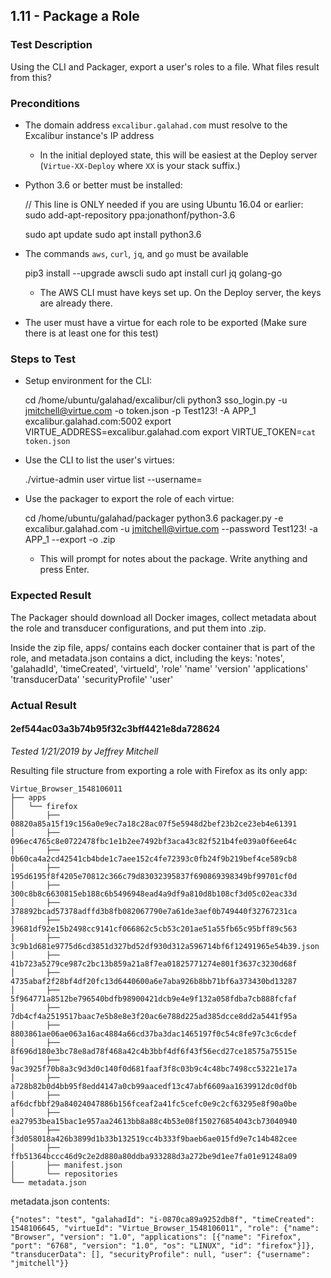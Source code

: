 ## 1.11 - Package a Role

### Test Description

Using the CLI and Packager, export a user's roles to a file. What files result from this?

### Preconditions

- The domain address `excalibur.galahad.com` must resolve to the Excalibur instance's IP address
    - In the initial deployed state, this will be easiest at the Deploy server (`Virtue-XX-Deploy` where `XX` is your stack suffix.)
- Python 3.6 or better must be installed:

    // This line is ONLY needed if you are using Ubuntu 16.04 or earlier:
    sudo add-apt-repository ppa:jonathonf/python-3.6

    sudo apt update
    sudo apt install python3.6

- The commands `aws`, `curl`, `jq`, and `go` must be available

    pip3 install --upgrade awscli
    sudo apt install curl jq golang-go

    - The AWS CLI must have keys set up. On the Deploy server, the keys are already there.
- The user must have a virtue for each role to be exported (Make sure there is at least one for this test)

### Steps to Test

- Setup environment for the CLI:

    cd /home/ubuntu/galahad/excalibur/cli
    python3 sso_login.py -u jmitchell@virtue.com -o token.json -p Test123! -A APP_1 excalibur.galahad.com:5002
    export VIRTUE_ADDRESS=excalibur.galahad.com
    export VIRTUE_TOKEN=`cat token.json`

- Use the CLI to list the user's virtues:

    ./virtue-admin user virtue list --username=<username>

- Use the packager to export the role of each virtue:

    cd /home/ubuntu/galahad/packager
    python3.6 packager.py -e excalibur.galahad.com -u jmitchell@virtue.com --password Test123! -a APP_1 --export <virtueId> -o <virtueId>.zip

    - This will prompt for notes about the package. Write anything and press Enter.

### Expected Result

The Packager should download all Docker images, collect metadata about the role and transducer configurations, and put them into <virtueId>.zip.

Inside the zip file, apps/ contains each docker container that is part of the role, and metadata.json contains a dict, including the keys:
'notes',
'galahadId',
'timeCreated',
'virtueId',
'role'
    'name'
    'version'
    'applications'
'transducerData'
'securityProfile'
'user'

### Actual Result

#### 2ef544ac03a3b74b95f32c3bff4421e8da728624

*Tested 1/21/2019 by Jeffrey Mitchell*

Resulting file structure from exporting a role with Firefox as its only app:
```
Virtue_Browser_1548106011
├── apps
│   └── firefox
│       ├── 08820a85a15f19c156a0e9ec7a18c28ac07f5e5948d2bef23b2ce23eb4e61391
│       ├── 096ec4765c8e0722478fbc1e1b2ee7492bf3aca43c82f521b4fe039a0f6ee64c
│       ├── 0b60ca4a2cd42541cb4bde1c7aee152c4fe72393c0fb24f9b219bef4ce589cb8
│       ├── 195d6195f8f4205e70812c366c79d83032395837f690869398349bf99701cf0d
│       ├── 300c8b8c6630815eb188c6b5496948ead4a9df9a810d8b108cf3d05c02eac33d
│       ├── 378892bcad57378adffd3b8fb082067790e7a61de3aef0b749440f32767231ca
│       ├── 39681df92e15b2498cc9141cf066862c5cb53c201ae51a55fb65c95bff89c563
│       ├── 3c9b1d681e9775d6cd3851d327bd52df930d312a596714bf6f12491965e54b39.json
│       ├── 41b723a5279ce987c2bc13b859a21a8f7ea01825771274e801f3637c3230d68f
│       ├── 4735abaf2f28bf4df20fc13d6440600a6e7aba926b8bb71bf6a373430bd13287
│       ├── 5f964771a8512be796540bdfb98900421dcb9e4e9f132a058fdba7cb888fcfaf
│       ├── 7db4cf4a2519517baac7e5b8e8e3f20ac6e788d225ad385dcce8dd2a5441f95a
│       ├── 8803861ae06ae063a16ac4884a66cd37ba3dac1465197f0c54c8fe97c3c6cdef
│       ├── 8f696d180e3bc78e8ad78f468a42c4b3bbf4df6f43f56ecd27ce18575a75515e
│       ├── 9ac3925f70b8a3c9d3d0c140f0d681faaf3f8c03b9c4c48bc7498cc53221e17a
│       ├── a728b82b0d4bb95f8edd4147a0cb99aacedf13c47abf6609aa1639912dc0df0b
│       ├── af6dcfbbf29a84024047886b156fceaf2a41fc5cefc0e9c2cf63295e8f90a0be
│       ├── ea27953bea15bac1e957aa24613bb8a88c4b53e08f150276854043cb73040940
│       ├── f3d058018a426b3899d1b33b132519cc4b333f9baeb6ae015fd9e7c14b482cee
│       ├── ffb51364bccc46d9c2e2d880a80ddba933288d3a272be9d1ee7fa01e91248a09
│       ├── manifest.json
│       └── repositories
└── metadata.json
```

metadata.json contents:
```
{"notes": "test", "galahadId": "i-0870ca89a9252db8f", "timeCreated": 1548106645, "virtueId": "Virtue_Browser_1548106011", "role": {"name": "Browser", "version": "1.0", "applications": [{"name": "Firefox", "port": "6768", "version": "1.0", "os": "LINUX", "id": "firefox"}]}, "transducerData": [], "securityProfile": null, "user": {"username": "jmitchell"}}
```







